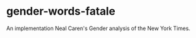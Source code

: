 gender-words-fatale
===================

An implementation Neal Caren's Gender analysis of the New York Times.

